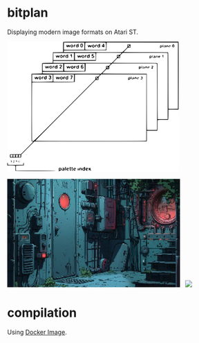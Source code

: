 # bitplan
Displaying modern image formats on Atari ST.

 <img src="images/bitplanes.svg" height="300"> 


 <img src="hicolor.jpg" width="400"> &nbsp; <img src="loading.gif" width="400">

# compilation
Using [Docker Image](https://www.fxjavadevblog.fr/atari-st-c-compiler-avec-docker/).

